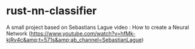 # rust-nn-classifier
A small project based on Sebastians Lague video : How to create a Neural Network (https://www.youtube.com/watch?v=hfMk-kjRv4c&amp;t=571s&amp;ab_channel=SebastianLague)

